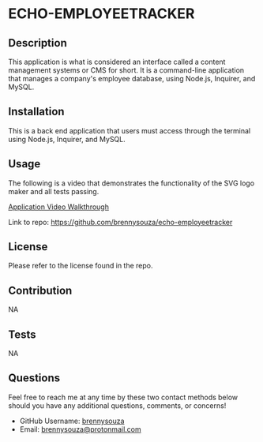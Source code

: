 # ECHO-EMPLOYEETRACKER

## Description
This application is what is considered an interface called a content management systems or CMS for short. It is a command-line application that manages a company's employee database, using Node.js, Inquirer, and MySQL.

## Installation
This is a back end application that users must access through the terminal using Node.js, Inquirer, and MySQL.

## Usage
The following is a video that demonstrates the functionality of the SVG logo maker and all tests passing. 

[Application Video Walkthrough]()

Link to repo: https://github.com/brennysouza/echo-employeetracker

## License
Please refer to the license found in the repo. 

## Contribution
NA

## Tests
NA

## Questions
Feel free to reach me at any time by these two contact methods below should you have any additional questions, comments, or concerns!

- GitHub Username: [brennysouza](https://github.com/brennysouza/echo-employeetracker)
- Email: brennysouza@protonmail.com 

